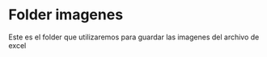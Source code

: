 # Folder imagenes

<p>Este es el folder que utilizaremos para guardar las imagenes del archivo de excel</p>

